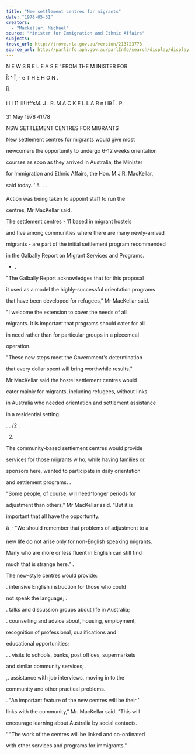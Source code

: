```yaml
---
title: "New settlement centres for migrants"
date: "1978-05-31"
creators:
  - "Mackellar, Michael"
source: "Minister for Immigration and Ethnic Affairs"
subjects:
trove_url: http://trove.nla.gov.au/version/213723778
source_url: http://parlinfo.aph.gov.au/parlInfo/search/display/display.w3p;query=Id%3A%22media/pressrel/HPR08003583%22
---
```


 N E W S  R E L E A S E  ' FROM  THE M INISTER FOR

 Î¦ ^ Î¸ - e  T H E  H O N .

 ÎÏ. 

 i l l 11 ill! ifffsM. J . R. M A C K E L L A R n i l9 Î . P.

 31 May 1978 41/78

 NSW SETTLEMENT CENTRES FOR MIGRANTS

 New settlement centres for migrants would give most 

 newcomers the opportunity to undergo 6-12 weeks orientation 

 courses as soon as they arrived in Australia, the Minister 

 for Immigration and Ethnic Affairs, the Hon. M.J.R. MacKellar, 

 said today.  '  â   .  .

 Action was being taken to appoint staff to run the 

 centres, Mr MacKellar said.

 The settlement centres - 11 based in migrant hostels 

 and five among communities where there are many newly-arrived 

 migrants - are part of the initial settlement program recommended 

 in the Galbally Report on Migrant Services and Programs.

 - .

 "The Galbally Report acknowledges that for this proposal 

 it used as a model the highly-successful orientation programs 

 that have been developed for refugees," Mr MacKellar said.

 "I welcome the extension to cover the needs of all 

 migrants.  It is important that programs should cater for all­

 in need rather than for particular groups in a piecemeal 

 operation.

 "These new steps meet the Government's determination 

 that every dollar spent will bring worthwhile results."

 Mr MacKellar said the hostel settlement centres would 

 cater mainly for migrants, including refugees, without links 

 in Australia who needed orientation and settlement assistance 

 in a residential setting.

 .  .  /2 .

 2.

 The community-based settlement centres would provide 

 services for those migrants w ho, while having families or. 

 sponsors here, wanted to participate in daily orientation 

 and settlement programs.  .

 "Some people, of course, will need^longer periods for 

 adjustment than others," Mr MacKellar said. "But it is 

 important that all have the opportunity.

 â   ·  "We should remember that problems of adjustment to a

 new life do not arise only for non-English speaking migrants. 

 Many who are more or less fluent in English can still find 

 much that is strange here." .

 The new-style centres would provide:

 . intensive English instruction for those who could 

 not speak the language; .

 . talks and discussion groups about life in Australia;

 . counselling and advice about, housing, employment, 

 recognition of professional, qualifications and 

 educational opportunities;

 .  . visits to schools, banks, post offices, supermarkets 

 and similar community services; .

 ,. assistance with job interviews, moving in to the 

 community and other practical problems.

 .  "An important feature of the new centres will be their ’

 links with the community," Mr. MacKellar said. "This will 

 encourage learning about Australia by social contacts.

 '  "The work of the centres will be linked and co-ordinated

 with other services and programs for immigrants."

